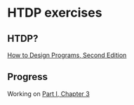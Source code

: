 # HTDP exercises

## HTDP?
[How to Design Programs, Second Edition](http://www.ccs.neu.edu/home/matthias/HtDP2e/index.html)

## Progress
Working on [Part I, Chapter 3](http://www.ccs.neu.edu/home/matthias/HtDP2e/part_one.html#%28part._ch~3ahtdp%29)
